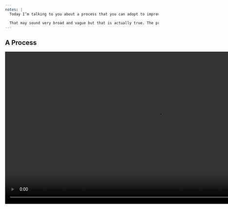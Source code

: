 ```yaml
---
notes: |
  Today I’m talking to you about a process that you can adopt to improve your codebase.

  That may sound very broad and vague but that is actually true. The process isn’t tied to any single technology, it isn’t even an Ember specific thing. Not only that, you likely have used most of the tools needed this “process” before. There are just 2 things that I hope you will take away from this talk that might fundamentally change your approach to improving any of your codebases in the future. At least that’s my hope! And if I didn’t quite convince you or if I didn’t quite explain it well enough please do get in touch and let me know. I’m am personally on a constant journey to slowly improve how I communicate this process over time (and yes, that is a bit of foreshadowing for the content of the talk 😉). So let’s start our journey together with a bit of a story.
---
```


## A Process

<video controls data-autoplay loop muted playsinline style="height: 500px;" src="/images/machine.webm"></video>
